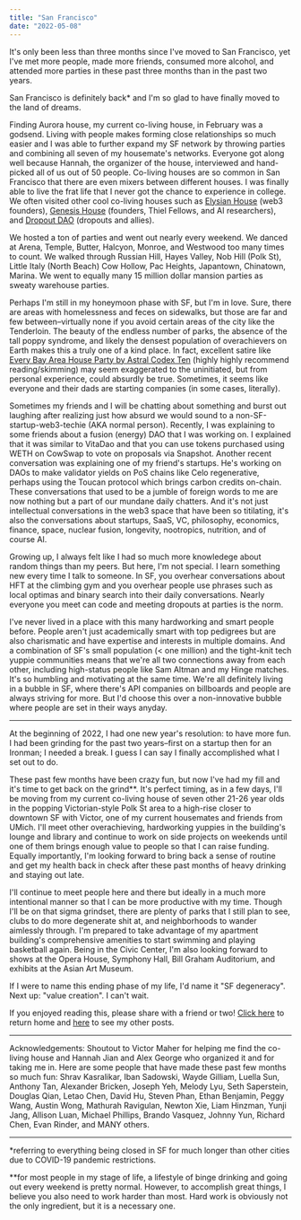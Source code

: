 ```yaml
---
title: "San Francisco"
date: "2022-05-08"
---
```


It's only been less than three months since I've moved to San Francisco, yet I've met more people, made more friends, consumed more alcohol, and attended more parties in these past three months than in the past two years.

San Francisco is definitely back* and I'm so glad to have finally moved to the land of dreams.

Finding Aurora house, my current co-living house, in February was a godsend. Living with people makes forming close relationships so much easier and I was able to further expand my SF network by throwing parties and combining all seven of my housemate's networks. Everyone got along well because Hannah, the organizer of the house, interviewed and hand-picked all of us out of 50 people. Co-living houses are so common in San Francisco that there are even mixers between different houses. I was finally able to live the frat life that I never got the chance to experience in college. We often visited other cool co-living houses such as [Elysian House](https://coda.io/@trustinyoon/elysianhouse) (web3 founders), [Genesis House](https://www.deugenesis.com/) (founders, Thiel Fellows, and AI researchers), and [Dropout DAO](https://twitter.com/dropout_dao) (dropouts and allies).

We hosted a ton of parties and went out nearly every weekend. We danced at Arena, Temple, Butter, Halcyon, Monroe, and Westwood too many times to count. We walked through Russian Hill, Hayes Valley, Nob Hill (Polk St), Little Italy (North Beach) Cow Hollow, Pac Heights, Japantown, Chinatown, Marina. We went to equally many 15 million dollar mansion parties as sweaty warehouse parties.

Perhaps I'm still in my honeymoon phase with SF, but I'm in love. Sure, there are areas with homelessness and feces on sidewalks, but those are far and few between–virtually none if you avoid certain areas of the city like the Tenderloin. The beauty of the endless number of parks, the absence of the tall poppy syndrome, and likely the densest population of overachievers on Earth makes this a truly one of a kind place. In fact, excellent satire like [Every Bay Area House Party by Astral Codex Ten](https://astralcodexten.substack.com/p/every-bay-area-house-party?s=r) (highly highly recommend reading/skimming) may seem exaggerated to the uninitiated, but from personal experience, could absurdly be true. Sometimes, it seems like everyone and their dads are starting companies (in some cases, literally).

Sometimes my friends and I will be chatting about something and burst out laughing after realizing just how absurd we would sound to a non-SF-startup-web3-techie (AKA normal person). Recently, I was explaining to some friends about a fusion (energy) DAO that I was working on. I explained that it was similar to VitaDao and that you can use tokens purchased using WETH on CowSwap to vote on proposals via Snapshot. Another recent conversation was explaining one of my friend's startups. He's working on DAOs to make validator yields on PoS chains like Celo regenerative, perhaps using the Toucan protocol which brings carbon credits on-chain. These conversations that used to be a jumble of foreign words to me are now nothing but a part of our mundane daily chatters. And it's not just intellectual conversations in the web3 space that have been so titilating, it's also the conversations about startups, SaaS, VC, philosophy, economics, finance, space, nuclear fusion, longevity, nootropics, nutrition, and of course AI. 

Growing up, I always felt like I had so much more knowledege about random things than my peers. But here, I'm not special. I learn something new every time I talk to someone. In SF, you overhear conversations about HFT at the climbing gym and you overhear people use phrases such as local optimas and binary search into their daily conversations. Nearly everyone you meet can code and meeting dropouts at parties is the norm.

I've never lived in a place with this many hardworking and smart people before. People aren't just academically smart with top pedigrees but are also charismatic and have expertise and interests in multiple domains. And a combination of SF's small population (< one million) and the tight-knit tech yuppie communities means that we're all two connections away from each other, including high-status people like Sam Altman and my Hinge matches. It's so humbling and motivating at the same time. We're all definitely living in a bubble in SF, where there's API companies on billboards and people are always striving for more. But I'd choose this over a non-innovative bubble where people are set in their ways anyday. 

--- 

At the beginning of 2022, I had one new year's resolution: to have more fun. I had been grinding for the past two years–first on a startup then for an Ironman; I needed a break. I guess I can say I finally accomplished what I set out to do.

These past few months have been crazy fun, but now I've had my fill and it's time to get back on the grind**. It's perfect timing, as in a few days, I'll be moving from my current co-living house of seven other 21-26 year olds in the popping Victorian-style Polk St area to a high-rise closer to downtown SF with Victor, one of my current housemates and friends from UMich. I'll meet other overachieving, hardworking yuppies in the building's lounge and library and continue to work on side projects on weekends until one of them brings enough value to people so that I can raise funding. Equally importantly, I'm looking forward to bring back a sense of routine and get my health back in check after these past months of heavy drinking and staying out late.

I'll continue to meet people here and there but ideally in a much more intentional manner so that I can be more productive with my time. Though I'll be on that sigma grindset, there are plenty of parks that I still plan to see, clubs to do more degenerate shit at, and neighborhoods to wander aimlessly through. I'm prepared to take advantage of my apartment building's comprehensive amenities to start swimming and playing basketball again. Being in the Civic Center, I'm also looking forward to shows at the Opera House, Symphony Hall, Bill Graham Auditorium, and exhibits at the Asian Art Museum. 
 
If I were to name this ending phase of my life, I'd name it "SF degeneracy". Next up: "value creation". I can't wait.

If you enjoyed reading this, please share with a friend or two! [Click here](/) to return home and [here](/posts) to see my other posts.

--- 

Acknowledgements:
Shoutout to Victor Maher for helping me find the co-living house and Hannah Jian and Alex George who organized it and for taking me in. Here are some people that have made these  past few months so much fun: Shrav Kasralikar, Iban Sadowski, Wayde Gilliam, Luella Sun, Anthony Tan, Alexander Bricken, Joseph Yeh, Melody Lyu, Seth Saperstein, Douglas Qian, Letao Chen, David Hu, Steven Phan, Ethan Benjamin, Peggy Wang, Austin Wong, Mathurah Ravigulan, Newton Xie, Liam Hinzman, Yunji Jang, Allison Luan, Michael Phillips, Brando Vasquez, Johnny Yun, Richard Chen, Evan Rinder, and MANY others.

--- 

*referring to everything being closed in SF for much longer than other cities due to COVID-19 pandemic restrictions.

**for most people in my stage of life, a lifestyle of binge drinking and going out every weekend is pretty normal. However, to accomplish great things, I believe you also need to work harder than most. Hard work is obviously not the only ingredient, but it is a necessary one.
